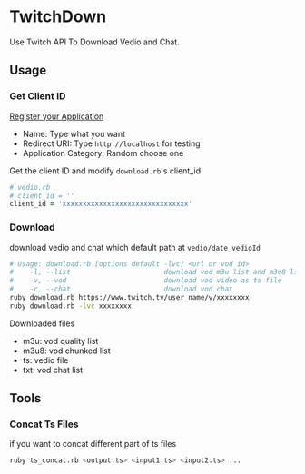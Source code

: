 # TwitchDown
Use Twitch API To Download Vedio and Chat.

## Usage
### Get Client ID
[Register your Application](https://www.twitch.tv/kraken/oauth2/clients/new)

- Name: Type what you want
- Redirect URI: Type `http://localhost` for testing
- Application Category: Random choose one

Get the client ID and modify `download.rb`'s client_id

```ruby
# vedio.rb
# client_id = ''
client_id = 'xxxxxxxxxxxxxxxxxxxxxxxxxxxxxxx'
```

### Download

download vedio and chat which default path at `vedio/date_vedioId`

```sh
# Usage: download.rb [options default -lvc] <url or vod id>
#    -l, --list                       download vod m3u list and m3u8 list
#    -v, --vod                        download vod video as ts file
#    -c, --chat                       download vod chat
ruby download.rb https://www.twitch.tv/user_name/v/xxxxxxxx
ruby download.rb -lvc xxxxxxxx

```

Downloaded files

- m3u: vod quality list
- m3u8: vod chunked list
- ts: vedio file
- txt: vod chat list

## Tools
### Concat Ts Files

if you want to concat different part of ts files

```sh
ruby ts_concat.rb <output.ts> <input1.ts> <input2.ts> ...
```

